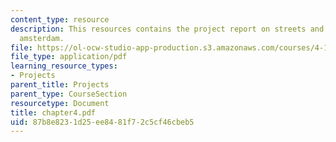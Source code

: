 ```yaml
---
content_type: resource
description: This resources contains the project report on streets and squares in
  amsterdam.
file: https://ol-ocw-studio-app-production.s3.amazonaws.com/courses/4-175-case-studies-in-city-form-fall-2005/87b8e8231d25ee8481f72c5cf46cbeb5_chapter4.pdf
file_type: application/pdf
learning_resource_types:
- Projects
parent_title: Projects
parent_type: CourseSection
resourcetype: Document
title: chapter4.pdf
uid: 87b8e823-1d25-ee84-81f7-2c5cf46cbeb5
---
```


